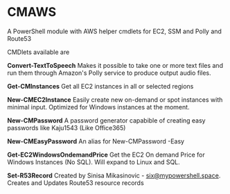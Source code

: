 # CMAWS
A PowerShell module with AWS helper cmdlets for EC2, SSM and Polly and Route53

CMDlets available are 

<b>Convert-TextToSpeech</b>
Makes it possible to take one or more text files and run them through Amazon's Polly service to produce output audio files.

<b>Get-CMInstances</b>
Get all EC2 instances in all or selected regions

<b>New-CMEC2Instance</b>
Easily create new on-demand or spot instances with minimal input. Optimized for Windows instances at the moment.

<b>New-CMPassword</b>
A password generator capabible of creating easy passwords like Kaju1543 (Like Office365)

<b>New-CMEasyPassword</b>
An alias for New-CMPassword -Easy

<b>Get-EC2WindowsOndemandPrice</b>
Get the EC2 On demand Price for Windows Instances (No SQL). Will expand to Linux and SQL.

<b>Set-R53Record</b>
Created by Sinisa Mikasinovic - six@mypowershell.space. Creates and Updates Route53 resource records






